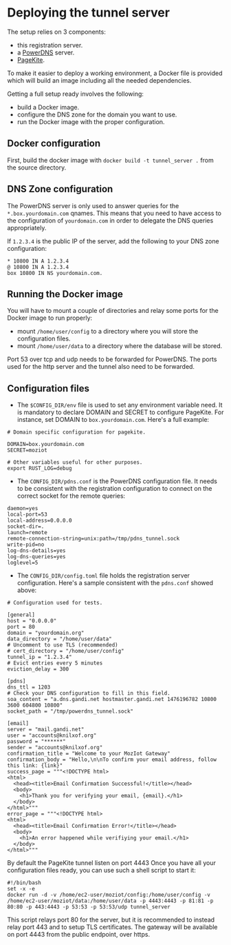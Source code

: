 # Deploying the tunnel server

The setup relies on 3 components:
- this registration server.
- a [PowerDNS](https://powerdns.com/) server.
- [PageKite](https://pagekite.net/).

To make it easier to deploy a working environment, a Docker file is provided which will build an image including all the needed dependencies.

Getting a full setup ready involves the following:
- build a Docker image.
- configure the DNS zone for the domain you want to use.
- run the Docker image with the proper configuration.

## Docker configuration

First, build the docker image with `docker build -t tunnel_server .` from the source directory.

## DNS Zone configuration

The PowerDNS server is only used to answer queries for the `*.box.yourdomain.com` qnames. This means that you need to have access to the configuration of `yourdomain.com` in order to delegate the DNS queries appropriately.

If `1.2.3.4` is the public IP of the server, add the following to your DNS zone configuration:
```
* 10800 IN A 1.2.3.4
@ 10800 IN A 1.2.3.4
box 10800 IN NS yourdomain.com.
```

## Running the Docker image

You will have to mount a couple of directories and relay some ports for the Docker image to run properly:
- mount `/home/user/config` to a directory where you will store the configuration files.
- mount `/home/user/data` to a directory where the database will be stored.

Port 53 over tcp and udp needs to be forwarded for PowerDNS. The ports used for the http server and the tunnel also need to be forwarded.

## Configuration files

* The `$CONFIG_DIR/env` file is used to set any environment variable need. It is mandatory to declare DOMAIN and SECRET to configure PageKite. For instance, set DOMAIN to `box.yourdomain.com`. Here's a full example:
```
# Domain specific configuration for pagekite.

DOMAIN=box.yourdomain.com
SECRET=moziot

# Other variables useful for other purposes.
export RUST_LOG=debug
```

* The `CONFIG_DIR/pdns.conf` is the PowerDNS configuration file. It needs to be consistent with the registration configuration to connect on the correct socket for the remote queries:
```
daemon=yes
local-port=53
local-address=0.0.0.0
socket-dir=.
launch=remote
remote-connection-string=unix:path=/tmp/pdns_tunnel.sock
write-pid=no
log-dns-details=yes
log-dns-queries=yes
loglevel=5

```

* The `CONFIG_DIR/config.toml` file holds the registration server configuration. Here's a sample consistent with the `pdns.conf` showed above:
```
# Configuration used for tests.

[general]
host = "0.0.0.0"
port = 80
domain = "yourdomain.org"
data_directory = "/home/user/data"
# Uncomment to use TLS (recommended)
# cert_directory = "/home/user/config"
tunnel_ip = "1.2.3.4"
# Evict entries every 5 minutes
eviction_delay = 300

[pdns]
dns_ttl = 1203
# Check your DNS configuration to fill in this field.
soa_content = "a.dns.gandi.net hostmaster.gandi.net 1476196782 10800 3600 604800 10800"
socket_path = "/tmp/powerdns_tunnel.sock"

[email]
server = "mail.gandi.net"
user = "accounts@knilxof.org"
password = "******"
sender = "accounts@knilxof.org"
confirmation_title = "Welcome to your MozIot Gateway"
confirmation_body = "Hello,\n\nTo confirm your email address, follow this link: {link}"
success_page = """<!DOCTYPE html>
<html>
  <head><title>Email Confirmation Successful!</title></head>
  <body>
    <h1>Thank you for verifying your email, {email}.</h1>
  </body>
</html>"""
error_page = """<!DOCTYPE html>
<html>
  <head><title>Email Confirmation Error!</title></head>
  <body>
    <h1>An error happened while verifiying your email.</h1>
  </body>
</html>"""

```

By default the PageKite tunnel listen on port 4443
Once you have all your configuration files ready, you can use such a shell script to start it:

```
#!/bin/bash
set -x -e
docker run -d -v /home/ec2-user/moziot/config:/home/user/config -v /home/ec2-user/moziot/data:/home/user/data -p 4443:4443 -p 81:81 -p 80:80 -p 443:4443 -p 53:53 -p 53:53/udp tunnel_server
```
This script relays port 80 for the server, but it is recommended to instead relay port 443 and to setup TLS certificates. The gateway will be available on port 4443 from the public endpoint, over https.
